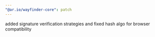 ```yaml
---
"@ar.io/wayfinder-core": patch
---
```


added signature verification strategies and fixed hash algo for browser compatibility

